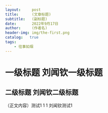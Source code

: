 ```yaml
---
layout:     post
title:      (文章标题)
subtitle:   (副标题)
date:       2022年9月17日
author:     (作者名)
header-img: img/the-first.png
catalog:   true
tags:
    - 往事如烟
---
```

# 一级标题  刘闻钦一级标题
## 二级标题  刘闻钦二级标题
（正文内容）测试1
1
1
刘闻钦测试1
